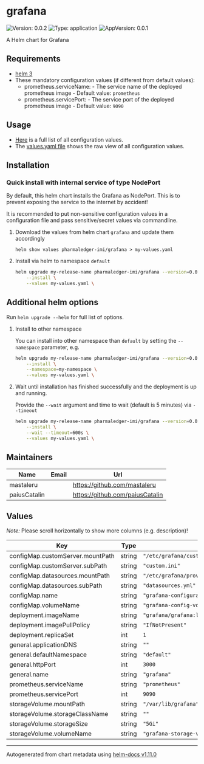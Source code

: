 # grafana

![Version: 0.0.2](https://img.shields.io/badge/Version-0.0.2-informational?style=flat-square) ![Type: application](https://img.shields.io/badge/Type-application-informational?style=flat-square) ![AppVersion: 0.0.1](https://img.shields.io/badge/AppVersion-0.0.1-informational?style=flat-square)

A Helm chart for Grafana

## Requirements

- [helm 3](https://helm.sh/docs/intro/install/)
- These mandatory configuration values (if different from default values):
   - prometheus.serviceName: - The service name of the deployed prometheus image - Default value: `prometheus`
   - prometheus.servicePort: - The service port of the deployed prometheus image - Default value: `9090`

## Usage

- [Here](./README.md#values) is a full list of all configuration values.
- The [values.yaml file](./values.yaml) shows the raw view of all configuration values.

## Installation

### Quick install with internal service of type NodePort

By default, this helm chart installs the Grafana as NodePort.
This is to prevent exposing the service to the internet by accident!

It is recommended to put non-sensitive configuration values in a configuration file and pass sensitive/secret values via commandline.

1. Download the values from helm chart `grafana` and update them accordingly

    ```shell
    helm show values pharmaledger-imi/grafana > my-values.yaml
    ```

2. Install via helm to namespace `default`

    ```bash
    helm upgrade my-release-name pharmaledger-imi/grafana --version=0.0.2 \
        --install \
        --values my-values.yaml \
    ```

## Additional helm options

Run `helm upgrade --helm` for full list of options.

1. Install to other namespace

    You can install into other namespace than `default` by setting the `--namespace` parameter, e.g.

    ```bash
    helm upgrade my-release-name pharmaledger-imi/grafana --version=0.0.2 \
        --install \
        --namespace=my-namespace \
        --values my-values.yaml \
    ```

2. Wait until installation has finished successfully and the deployment is up and running.

    Provide the `--wait` argument and time to wait (default is 5 minutes) via `--timeout`

    ```bash
    helm upgrade my-release-name pharmaledger-imi/grafana --version=0.0.2 \
        --install \
        --wait --timeout=600s \
        --values my-values.yaml \
    ```

## Maintainers

| Name | Email | Url |
| ---- | ------ | --- |
| mastaleru |  | <https://github.com/mastaleru> |
| paiusCatalin |  | <https://github.com/paiusCatalin> |

## Values

*Note:* Please scroll horizontally to show more columns (e.g. description)!

| Key | Type | Default | Description |
|-----|------|---------|-------------|
| configMap.customServer.mountPath | string | `"/etc/grafana/custom.ini"` |  |
| configMap.customServer.subPath | string | `"custom.ini"` |  |
| configMap.datasources.mountPath | string | `"/etc/grafana/provisioning/datasources/datasources.yml"` |  |
| configMap.datasources.subPath | string | `"datasources.yml"` |  |
| configMap.name | string | `"grafana-configuration"` |  |
| configMap.volumeName | string | `"grafana-config-volume"` |  |
| deployment.imageName | string | `"grafana/grafana:latest"` |  |
| deployment.imagePullPolicy | string | `"IfNotPresent"` |  |
| deployment.replicaSet | int | `1` |  |
| general.applicationDNS | string | `""` |  |
| general.defaultNamespace | string | `"default"` |  |
| general.httpPort | int | `3000` |  |
| general.name | string | `"grafana"` |  |
| prometheus.serviceName | string | `"prometheus"` |  |
| prometheus.servicePort | int | `9090` |  |
| storageVolume.mountPath | string | `"/var/lib/grafana"` |  |
| storageVolume.storageClassName | string | `""` |  |
| storageVolume.storageSize | string | `"5Gi"` |  |
| storageVolume.volumeName | string | `"grafana-storage-volume"` |  |

----------------------------------------------
Autogenerated from chart metadata using [helm-docs v1.11.0](https://github.com/norwoodj/helm-docs/releases/v1.11.0)
